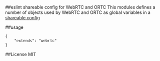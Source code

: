 ##eslint shareable config for WebRTC and ORTC
This modules defines a number of objects used by WebRTC and ORTC as global
variables in a [shareable config](http://eslint.org/docs/developer-guide/shareable-configs)

##usage
```
{
    "extends": "webrtc"
}
```

##License
MIT
